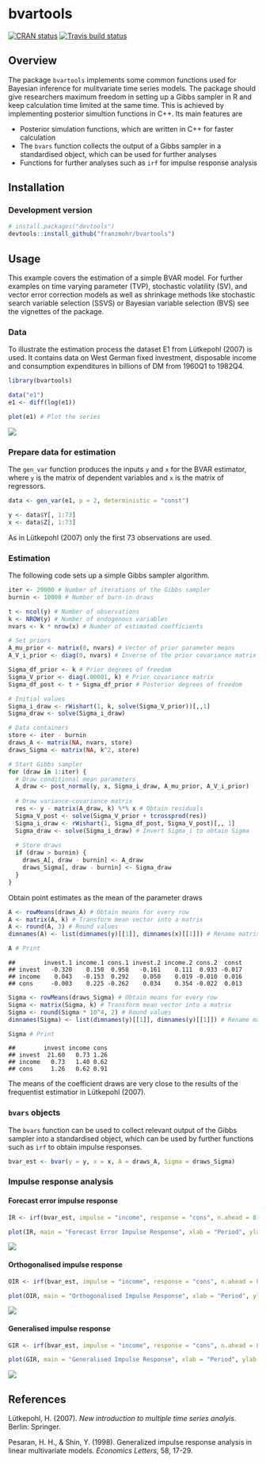 
bvartools
=========

[![CRAN status](https://www.r-pkg.org/badges/version/bvartools)](https://cran.r-project.org/package=bvartools) [![Travis build status](https://travis-ci.org/franzmohr/bvartools.svg?branch=master)](https://travis-ci.org/franzmohr/bvartools)

Overview
--------

The package `bvartools` implements some common functions used for Bayesian inference for mulitvariate time series models. The package should give researchers maximum freedom in setting up a Gibbs sampler in R and keep calculation time limited at the same time. This is achieved by implementing posterior simultion functions in C++. Its main features are

-   Posterior simulation functions, which are written in C++ for faster calculation
-   The `bvars` function collects the output of a Gibbs sampler in a standardised object, which can be used for further analyses
-   Functions for further analyses such as `irf` for impulse response analysis

Installation
------------

### Development version

``` r
# install.packages("devtools")
devtools::install_github("franzmohr/bvartools")
```

Usage
-----

This example covers the estimation of a simple BVAR model. For further examples on time varying parameter (TVP), stochastic volatility (SV), and vector error correction models as well as shrinkage methods like stochastic search variable selection (SSVS) or Bayesian variable selection (BVS) see the vignettes of the package.

### Data

To illustrate the estimation process the dataset E1 from Lütkepohl (2007) is used. It contains data on West German fixed investment, disposable income and consumption expenditures in billions of DM from 1960Q1 to 1982Q4.

``` r
library(bvartools)

data("e1")
e1 <- diff(log(e1))

plot(e1) # Plot the series
```

<img src="README_files/figure-markdown_github/data-1.png" style="display: block; margin: auto;" />

### Prepare data for estimation

The `gen_var` function produces the inputs `y` and `x` for the BVAR estimator, where `y` is the matrix of dependent variables and `x` is the matrix of regressors.

``` r
data <- gen_var(e1, p = 2, deterministic = "const")

y <- data$Y[, 1:73]
x <- data$Z[, 1:73]
```

As in Lütkepohl (2007) only the first 73 observations are used.

### Estimation

The following code sets up a simple Gibbs sampler algorithm.

``` r
iter <- 20000 # Number of iterations of the Gibbs sampler
burnin <- 10000 # Number of burn-in draws

t <- ncol(y) # Number of observations
k <- NROW(y) # Number of endogenous variables
nvars <- k * nrow(x) # Number of estimated coefficients

# Set priors
A_mu_prior <- matrix(0, nvars) # Vector of prior parameter means
A_V_i_prior <- diag(0, nvars) # Inverse of the prior covariance matrix

Sigma_df_prior <- k # Prior degrees of freedom
Sigma_V_prior <- diag(.00001, k) # Prior covariance matrix
Sigma_df_post <- t + Sigma_df_prior # Posterior degrees of freedom

# Initial values
Sigma_i_draw <- rWishart(1, k, solve(Sigma_V_prior))[,,1]
Sigma_draw <- solve(Sigma_i_draw)

# Data containers
store <- iter - burnin
draws_A <- matrix(NA, nvars, store)
draws_Sigma <- matrix(NA, k^2, store)

# Start Gibbs sampler
for (draw in 1:iter) {
  # Draw conditional mean parameters
  A_draw <- post_normal(y, x, Sigma_i_draw, A_mu_prior, A_V_i_prior)
  
  # Draw variance-covariance matrix
  res <- y - matrix(A_draw, k) %*% x # Obtain residuals
  Sigma_V_post <- solve(Sigma_V_prior + tcrossprod(res))
  Sigma_i_draw <- rWishart(1, Sigma_df_post, Sigma_V_post)[,, 1]
  Sigma_draw <- solve(Sigma_i_draw) # Invert Sigma_i to obtain Sigma
  
  # Store draws
  if (draw > burnin) {
    draws_A[, draw - burnin] <- A_draw
    draws_Sigma[, draw - burnin] <- Sigma_draw
  }
}
```

Obtain point estimates as the mean of the parameter draws

``` r
A <- rowMeans(draws_A) # Obtain means for every row
A <- matrix(A, k) # Transform mean vector into a matrix
A <- round(A, 3) # Round values
dimnames(A) <- list(dimnames(y)[[1]], dimnames(x)[[1]]) # Rename matrix dimensions

A # Print
```

    ##        invest.1 income.1 cons.1 invest.2 income.2 cons.2  const
    ## invest   -0.320    0.150  0.958   -0.161    0.111  0.933 -0.017
    ## income    0.043   -0.153  0.292    0.050    0.019 -0.010  0.016
    ## cons     -0.003    0.225 -0.262    0.034    0.354 -0.022  0.013

``` r
Sigma <- rowMeans(draws_Sigma) # Obtain means for every row
Sigma <- matrix(Sigma, k) # Transform mean vector into a matrix
Sigma <- round(Sigma * 10^4, 2) # Round values
dimnames(Sigma) <- list(dimnames(y)[[1]], dimnames(y)[[1]]) # Rename matrix dimensions

Sigma # Print
```

    ##        invest income cons
    ## invest  21.60   0.73 1.26
    ## income   0.73   1.40 0.62
    ## cons     1.26   0.62 0.91

The means of the coefficient draws are very close to the results of the frequentist estimatior in Lütkepohl (2007).

### `bvars` objects

The `bvars` function can be used to collect relevant output of the Gibbs sampler into a standardised object, which can be used by further functions such as `irf` to obtain impulse responses.

``` r
bvar_est <- bvar(y = y, x = x, A = draws_A, Sigma = draws_Sigma)
```

### Impulse response analysis

#### Forecast error impulse response

``` r
IR <- irf(bvar_est, impulse = "income", response = "cons", n.ahead = 8)

plot(IR, main = "Forecast Error Impulse Response", xlab = "Period", ylab = "Response")
```

![](README_files/figure-markdown_github/feir-1.png)

#### Orthogonalised impulse response

``` r
OIR <- irf(bvar_est, impulse = "income", response = "cons", n.ahead = 8, type = "oir")

plot(OIR, main = "Orthogonalised Impulse Response", xlab = "Period", ylab = "Response")
```

![](README_files/figure-markdown_github/oir-1.png)

#### Generalised impulse response

``` r
GIR <- irf(bvar_est, impulse = "income", response = "cons", n.ahead = 8, type = "gir")

plot(GIR, main = "Generalised Impulse Response", xlab = "Period", ylab = "Response")
```

![](README_files/figure-markdown_github/gir-1.png)

References
----------

Lütkepohl, H. (2007). *New introduction to multiple time series analyis*. Berlin: Springer.

Pesaran, H. H., & Shin, Y. (1998). Generalized impulse response analysis in linear multivariate models. *Economics Letters*, 58, 17-29.
